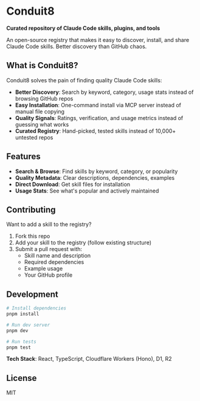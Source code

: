 # Conduit8

**Curated repository of Claude Code skills, plugins, and tools**

An open-source registry that makes it easy to discover, install, and share Claude Code skills. Better discovery than GitHub chaos.

## What is Conduit8?

Conduit8 solves the pain of finding quality Claude Code skills:

- **Better Discovery**: Search by keyword, category, usage stats instead of browsing GitHub repos
- **Easy Installation**: One-command install via MCP server instead of manual file copying
- **Quality Signals**: Ratings, verification, and usage metrics instead of guessing what works
- **Curated Registry**: Hand-picked, tested skills instead of 10,000+ untested repos

## Features

- **Search & Browse**: Find skills by keyword, category, or popularity
- **Quality Metadata**: Clear descriptions, dependencies, examples
- **Direct Download**: Get skill files for installation
- **Usage Stats**: See what's popular and actively maintained

## Contributing

Want to add a skill to the registry?

1. Fork this repo
2. Add your skill to the registry (follow existing structure)
3. Submit a pull request with:
   - Skill name and description
   - Required dependencies
   - Example usage
   - Your GitHub profile

## Development

```bash
# Install dependencies
pnpm install

# Run dev server
pnpm dev

# Run tests
pnpm test
```

**Tech Stack**: React, TypeScript, Cloudflare Workers (Hono), D1, R2

## License

MIT
